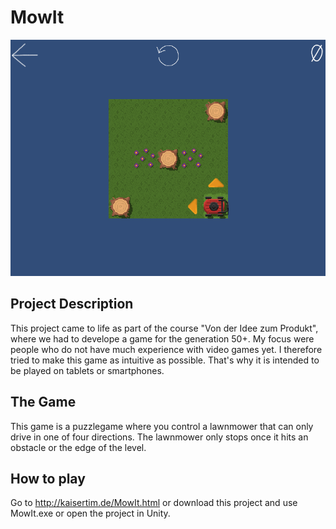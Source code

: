 # MowIt
![MowIt](https://github.com/timkaiser/MowIt/blob/master/Info/mowit.gif?raw=true)

## Project Description
This project came to life as part of the course "Von der Idee zum Produkt", 
where we had to develope a game for the generation 50+. My focus were people who do not have much experience with video games yet. I therefore tried to make this game as intuitive as possible. That's why it is intended to be played on tablets or smartphones.

## The Game
This game is a puzzlegame where you control a lawnmower that can only drive in one of four directions. 
The lawnmower only stops once it hits an obstacle or the edge of the level.

## How to play
Go to http://kaisertim.de/MowIt.html or download this project and use MowIt.exe or open the project in Unity.
